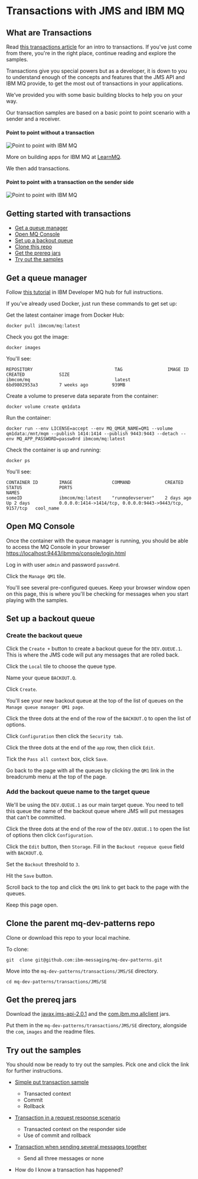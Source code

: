 Transactions with JMS and IBM MQ
================================

## What are Transactions

Read [this transactions article](https://developer.ibm.com/components/ibm-mq/articles/an-introduction-to-local-transactions-using-mq-and-jms/) for an intro to transactions. If you've just come from there, you're in the right place, continue reading and explore the samples.

Transactions give you special powers but as a developer, it is down to you to understand enough of the concepts and features that the JMS API and IBM MQ provide, to get the most out of transactions in your applications.

We’ve provided you with some basic building blocks to help you on your way.

Our transaction samples are based on a basic point to point scenario with a sender and a receiver. 

#### Point to point without a transaction


![Point to point with IBM MQ](/transactions/JMS/SE/images/ibm_mq_point_to_point.gif)

More on building apps for IBM MQ at [LearnMQ](https://developer.ibm.com/components/ibm-mq/series/badge-ibm-mq-developer-essentials/).

We then add transactions.

#### Point to point with a transaction on the sender side

![Point to point with IBM MQ](/transactions/JMS/SE/images/ibm_mq_transaction.png)

## Getting started with transactions

- [Get a queue manager](#get-a-queue-manager)
- [Open MQ Console](#open-mq-console)
- [Set up a backout queue](#set-up-a-backout-queue)
- [Clone this repo](#clone-this-repo)
- [Get the prereq jars](#get-the-prereq-jars)
- [Try out the samples](#try-out-the-samples)


## Get a queue manager
Follow [this tutorial](https://developer.ibm.com/components/ibm-mq/tutorials/mq-connect-app-queue-manager-containers/) in IBM Developer MQ hub for full instructions.

If you've already used Docker, just run these commands to get set up:

Get the latest container image from Docker Hub:

```
docker pull ibmcom/mq:latest
```

Check you got the image:

```
docker images
```

You'll see:
```
REPOSITORY                               TAG                 IMAGE ID            CREATED             SIZE
ibmcom/mq                                latest              6bd9802953a3        7 weeks ago         939MB
```

Create a volume to preserve data separate from the container:

```
docker volume create qm1data
```

Run the container:

```
docker run --env LICENSE=accept --env MQ_QMGR_NAME=QM1 --volume qm1data:/mnt/mqm --publish 1414:1414 --publish 9443:9443 --detach --env MQ_APP_PASSWORD=passw0rd ibmcom/mq:latest
```

Check the container is up and running:

```
docker ps
```

You'll see:

```
CONTAINER ID        IMAGE               COMMAND             CREATED             STATUS              PORTS                                                      NAMES
someID              ibmcom/mq:latest    "runmqdevserver"    2 days ago          Up 2 days           0.0.0.0:1414->1414/tcp, 0.0.0.0:9443->9443/tcp, 9157/tcp   cool_name
```


## Open MQ Console

Once the container with the queue manager is running, you should be able to access the MQ Console in your browser [https://localhost:9443/ibmmq/console/login.html](https://localhost:9443/ibmmq/console/login.html)

Log in with user `admin` and password `passw0rd`.

Click the `Manage QM1` tile.

You'll see several pre-configured queues. Keep your browser window open on this page, this is where you'll be checking for messages when you start playing with the samples.


## Set up a backout queue

### Create the backout queue

Click the `Create +` button to create a backout queue for the `DEV.QUEUE.1`. This is where the JMS code will put any messages that are rolled back.

Click the `Local` tile to choose the queue type.

Name your queue `BACKOUT.Q`.

Click `Create`.

You'll see your new backout queue at the top of the list of queues on the `Manage queue manager QM1 page`.

Click the three dots at the end of the row of the `BACKOUT.Q` to open the list of options.

Click `Configuration` then click the `Security tab`.

Click the three dots at the end of the `app` row, then click `Edit`.

Tick the `Pass all context` box, click `Save`.

Go back to the page with all the queues by clicking the `QM1` link in the breadcrumb menu at the top of the page.

### Add the backout queue name to the target queue

We'll be using the `DEV.QUEUE.1` as our main target queue. You need to tell this queue the name of the backout queue where JMS will put messages that can't be committed.

Click the three dots at the end of the row of the `DEV.QUEUE.1` to open the list of options then click `Configuration`.

Click the `Edit` button, then `Storage`. Fill in the `Backout requeue queue` field with `BACKOUT.Q`.

Set the `Backout` threshold to `3`.

Hit the `Save` button.

Scroll back to the top and click the `QM1` link to get back to the page with the queues.

Keep this page open.

## Clone the parent mq-dev-patterns repo

Clone or download this repo to your local machine.

To clone:

```
git  clone git@github.com:ibm-messaging/mq-dev-patterns.git
```

Move into the `mq-dev-patterns/transactions/JMS/SE` directory.

```
cd mq-dev-patterns/transactions/JMS/SE
```

## Get the prereq jars

Download the [javax.jms-api-2.0.1](https://mvnrepository.com/artifact/javax.jms/javax.jms-api/2.0.1) and the [com.ibm.mq.allclient](https://mvnrepository.com/artifact/com.ibm.mq/com.ibm.mq.allclient/9.2.0.0) jars.

Put them in the `mq-dev-patterns/transactions/JMS/SE` directory, alongside the `com`, `images` and the readme files.

## Try out the samples

You should now be ready to try out the samples.
Pick one and click the link for further instructions.

- [Simple put transaction sample](simpleJMSTransReadme.md)
  * Transacted context
  * Commit
  * Rollback

- [Transaction in a request response scenario](simpleJMSTransReqRespReadme.md)
  * Transacted context on the responder side
  * Use of commit and rollback

- [Transaction when sending several messages together](simpleJMSTransMultiReadme.md)
  * Send all three messages or none

* How do I know a transaction has happened?
